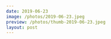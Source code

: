 ```yaml
---
date: 2019-06-23
image: /photos/2019-06-23.jpeg
preview: /photos/thumb-2019-06-23.jpeg
layout: post
---
```



